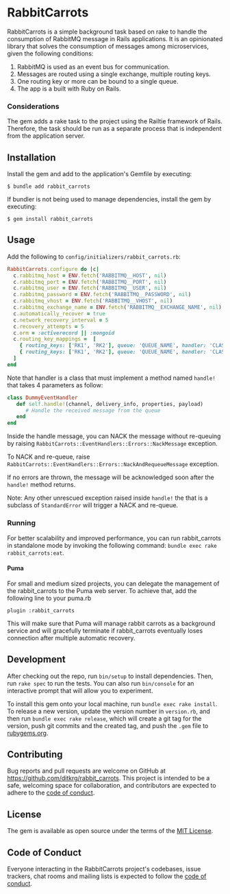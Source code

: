 # RabbitCarrots

RabbitCarrots is a simple background task based on rake to handle the consumption of RabbitMQ message in Rails applications. It is an opinionated library that solves the consumption of messages among  microservices, given the following conditions:

1. RabbitMQ is used as an event bus for communication.
2. Messages are routed using a single exchange, multiple routing keys.
3. One routing key or more can be bound to a single queue. 
4. The app is a built with Ruby on Rails.

### Considerations

The gem adds a rake task to the project using the Railtie framework of Rails. Therefore, the task should be run as a separate process that is independent from the application server.

## Installation

Install the gem and add to the application's Gemfile by executing:

    $ bundle add rabbit_carrots

If bundler is not being used to manage dependencies, install the gem by executing:

    $ gem install rabbit_carrots

## Usage

Add the following to ```config/initializers/rabbit_carrots.rb```:

```ruby
RabbitCarrots.configure do |c|
  c.rabbitmq_host = ENV.fetch('RABBITMQ__HOST', nil)
  c.rabbitmq_port = ENV.fetch('RABBITMQ__PORT', nil)
  c.rabbitmq_user = ENV.fetch('RABBITMQ__USER', nil)
  c.rabbitmq_password = ENV.fetch('RABBITMQ__PASSWORD', nil)
  c.rabbitmq_vhost = ENV.fetch('RABBITMQ__VHOST', nil)
  c.rabbitmq_exchange_name = ENV.fetch('RABBITMQ__EXCHANGE_NAME', nil)
  c.automatically_recover = true
  c.network_recovery_interval = 5
  c.recovery_attempts = 5
  c.orm = :activerecord || :mongoid
  c.routing_key_mappings =  [
    { routing_keys: ['RK1', 'RK2'], queue: 'QUEUE_NAME', handler: 'CLASS HANDLER IN STRING' },
    { routing_keys: ['RK1', 'RK2'], queue: 'QUEUE_NAME', handler: 'CLASS HANDLER IN STRING' }
  ]
end

```

Note that handler is a class that must implement a method named ```handle!``` that takes 4 parameters as follow: 

```ruby
class DummyEventHandler
   def self.handle!(channel, delivery_info, properties, payload)
      # Handle the received message from the queue 
   end
end
```

Inside the handle message, you can NACK the message without re-queuing by raising ```RabbitCarrots::EventHandlers::Errors::NackMessage``` exception.

To NACK and re-queue, raise ```RabbitCarrots::EventHandlers::Errors::NackAndRequeueMessage``` exception. 

If no errors are thrown, the message will be acknowledged soon after the ```handle!``` method returns. 

Note: Any other unrescued exception raised inside ```handle!``` the that is a subclass of ```StandardError``` will trigger a NACK and re-queue.

### Running

For better scalability and improved performance, you can run rabbit_carrots in standalone mode by invoking the following command:
```bundle exec rake rabbit_carrots:eat```.

#### Puma

For small and medium sized projects, you can delegate the management of the rabbit_carrots to the Puma web server. To achieve that, add the following line to your puma.rb

```plugin :rabbit_carrots```

This will make sure that Puma will manage rabbit carrots as a background service and will gracefully terminate if rabbit_carrots eventually loses connection after multiple automatic recovery. 
## Development

After checking out the repo, run `bin/setup` to install dependencies. Then, run `rake spec` to run the tests. You can also run `bin/console` for an interactive prompt that will allow you to experiment.

To install this gem onto your local machine, run `bundle exec rake install`. To release a new version, update the version number in `version.rb`, and then run `bundle exec rake release`, which will create a git tag for the version, push git commits and the created tag, and push the `.gem` file to [rubygems.org](https://rubygems.org).

## Contributing

Bug reports and pull requests are welcome on GitHub at https://github.com/ditkrg/rabbit_carrots. This project is intended to be a safe, welcoming space for collaboration, and contributors are expected to adhere to the [code of conduct](https://github.com/[USERNAME]/rabbit_carrots/blob/master/CODE_OF_CONDUCT.md).

## License

The gem is available as open source under the terms of the [MIT License](https://opensource.org/licenses/MIT).

## Code of Conduct

Everyone interacting in the RabbitCarrots project's codebases, issue trackers, chat rooms and mailing lists is expected to follow the [code of conduct](https://github.com/[USERNAME]/rabbit_carrots/blob/master/CODE_OF_CONDUCT.md).
